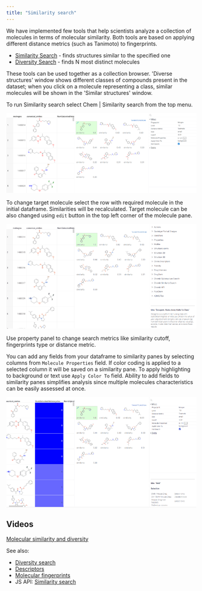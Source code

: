 ```yaml
---
title: "Similarity search"
---
```


We have implemented few tools that help scientists analyze a collection of molecules in terms of molecular similarity.
Both tools are based on applying different distance metrics
(such as Tanimoto) to fingerprints.

* [Similarity Search](similarity-search.md) - finds structures similar to the specified one
* [Diversity Search](diversity-search.md) - finds N most distinct molecules

These tools can be used together as a collection browser. 'Diverse structures' window shows different classes of
compounds present in the dataset; when you click on a molecule representing a class, similar molecules will be shown in
the 'Similar structures' window.

To run Similarity search select Chem | Similarity search from the top menu.

![](img/similarity_search.png)

To change target molecule select the row with required molecule in the initial dataframe. Similarities will be recalculated.
Target molecule can be also changed using `edit` button in the top left corner of the molecule pane.

![](img/similarity_search_sketch_target.gif)

Use property panel to change search metrics like similarity cutoff, fingerprints type or distance metric.

You can add any fields from your dataframe to similarity panes by selecting columns from `Molecule Properties` field. If color coding is applied to a selected column it will be saved on a similarity pane. To apply highlighting to background or text use `Apply Color To` field. Ability to add fields to similarity panes simplifies analysis since multiple molecules characteristics can be easily assessed at once.

![](img/similarity_search_add_fields.gif)

## Videos

[Molecular similarity and diversity](https://www.youtube.com/watch?v=wCdzD64plEo)

See also:

* [Diversity search](diversity-search.md)
* [Descriptors](descriptors.md)
* [Molecular fingerprints](fingerprints.md)
* JS API: [Similarity search](https://public.datagrok.ai/js/samples/domains/chem/similarity-search)
